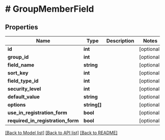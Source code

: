 # # GroupMemberField

## Properties

Name | Type | Description | Notes
------------ | ------------- | ------------- | -------------
**id** | **int** |  | [optional]
**group_id** | **int** |  | [optional]
**field_name** | **string** |  | [optional]
**sort_key** | **int** |  | [optional]
**field_type_id** | **int** |  | [optional]
**security_level** | **int** |  | [optional]
**default_value** | **string** |  | [optional]
**options** | **string[]** |  | [optional]
**use_in_registration_form** | **bool** |  | [optional]
**required_in_registration_form** | **bool** |  | [optional]

[[Back to Model list]](../../README.md#models) [[Back to API list]](../../README.md#endpoints) [[Back to README]](../../README.md)
